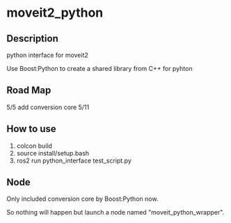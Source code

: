 # moveit2_python

## Description
python interface for moveit2 

Use Boost:Python to create a shared library from C++ for pyhton 

## Road Map
5/5 add conversion core
5/11
## How to use
1. colcon build
2. source install/setup.bash
3. ros2 run python_interface test_script.py

## Node
Only included conversion core by Boost:Python now.

So nothing will happen but launch a node named "moveit_python_wrapper".
